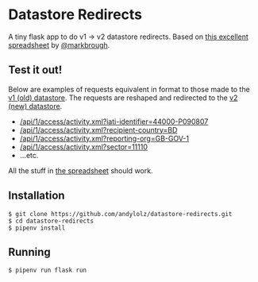 # Datastore Redirects

A tiny flask app to do v1 -> v2 datastore redirects. Based on [this excellent spreadsheet](https://docs.google.com/spreadsheets/d/19Qs6naJhoMIDpgbtNWr2Uab1mzzJge61_vfP4mEYCTs/edit) by [@markbrough](https://twitter.com/Mark_Brough).

## Test it out!

Below are examples of requests equivalent in format to those made to the [v1 (old) datastore](http://datastore.iatistandard.org/). The requests are reshaped and redirected to the [v2 (new) datastore](https://store.staging.iati.cloud/).

 * [/api/1/access/activity.xml?iati-identifier=44000-P090807](https://v1-iati-datastore.herokuapp.com/api/1/access/activity.xml?iati-identifier=44000-P090807)
 * [/api/1/access/activity.xml?recipient-country=BD](https://v1-iati-datastore.herokuapp.com/api/1/access/activity.xml?recipient-country=BD)
 * [/api/1/access/activity.xml?reporting-org=GB-GOV-1](https://v1-iati-datastore.herokuapp.com/api/1/access/activity.xml?reporting-org=GB-GOV-1)
 * [/api/1/access/activity.xml?sector=11110](https://v1-iati-datastore.herokuapp.com/api/1/access/activity.xml?sector=11110)
 * …etc.

All the stuff in [the spreadsheet](https://docs.google.com/spreadsheets/d/19Qs6naJhoMIDpgbtNWr2Uab1mzzJge61_vfP4mEYCTs/edit) should work.

## Installation

```shell
$ git clone https://github.com/andylolz/datastore-redirects.git
$ cd datastore-redirects
$ pipenv install
```

## Running

```shell
$ pipenv run flask run
```
